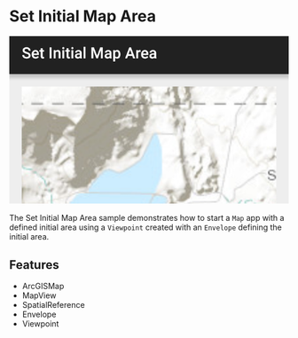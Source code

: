 # Set Initial Map Area

![Set Initial Map Area App](set-initial-map-area.png)

The Set Initial Map Area sample demonstrates how to start a `Map` app with a defined initial area using a `Viewpoint` created with an `Envelope` defining the initial area.

## Features
* ArcGISMap
* MapView
* SpatialReference
* Envelope
* Viewpoint
